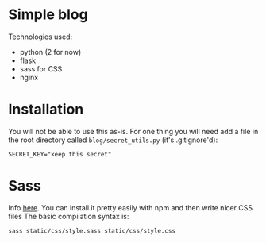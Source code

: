 # Simple blog

Technologies used:
 * python (2 for now)
 * flask
 * sass for CSS
 * nginx


# Installation
You will not be able to use this as-is. For one thing you will need add a file in the root directory called
`blog/secret_utils.py` (it's .gitignore'd):
```
SECRET_KEY="keep this secret"
```

# Sass
Info [here](https://sass-lang.com/). You can install it pretty easily with npm and then write nicer CSS files
The basic compilation syntax is:
```
sass static/css/style.sass static/css/style.css
```
